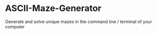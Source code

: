 # ASCII-Maze-Generator
Generate and solve unique mazes in the command line / terminal of your computer

